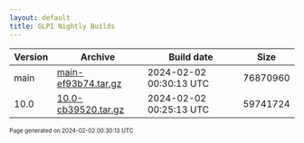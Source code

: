 ```yaml
---
layout: default
title: GLPI Nightly Builds
---
```


Version|Archive|Build date|Size
---|---|---|---
main|[main-ef93b74.tar.gz](main-ef93b74.tar.gz)|2024-02-02 00:30:13 UTC|76870960
10.0|[10.0-cb39520.tar.gz](10.0-cb39520.tar.gz)|2024-02-02 00:25:13 UTC|59741724

<font size="1">Page generated on 2024-02-02 00:30:13 UTC</font>
